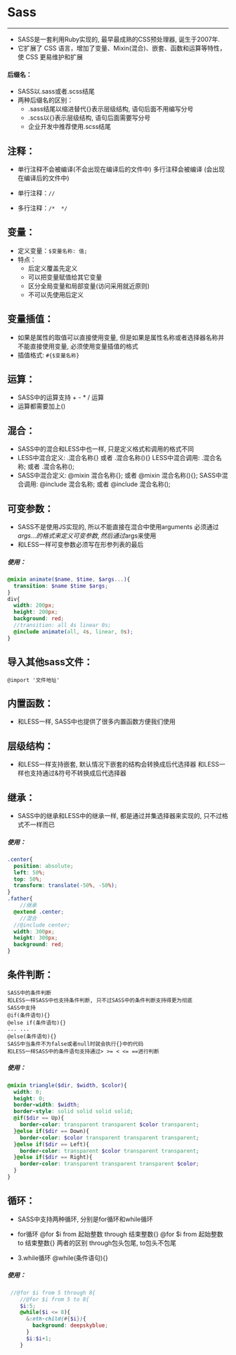 # Sass
-----
+ SASS是一套利用Ruby实现的, 最早最成熟的CSS预处理器, 诞生于2007年.
+ 它扩展了 CSS 语言，增加了变量、Mixin(混合)、嵌套、函数和运算等特性，使 CSS 更易维护和扩展

#### 后缀名：
+ SASS以.sass或者.scss结尾
+ 两种后缀名的区别：
	+ .sass结尾以缩进替代{}表示层级结构, 语句后面不用编写分号
	+ .scss以{}表示层级结构, 语句后面需要写分号
	+ 企业开发中推荐使用.scss结尾

## 注释：
+ 单行注释不会被编译(不会出现在编译后的文件中)
    多行注释会被编译  (会出现在编译后的文件中)

+ 单行注释：`//`
+ 多行注释：`/*  */`

## 变量：
+ 定义变量：`$变量名称: 值;`
+ 特点：
	+ 后定义覆盖先定义
   + 可以把变量赋值给其它变量
   + 区分全局变量和局部变量(访问采用就近原则)
   + 不可以先使用后定义

## 变量插值：
+ 如果是属性的取值可以直接使用变量,
    但是如果是属性名称或者选择器名称并不能直接使用变量, 必须使用变量插值的格式
+ 插值格式: `#{$变量名称}`

## 运算：
+ SASS中的运算支持 + - * /  运算
+ 运算都需要加上()

## 混合：
+ SASS中的混合和LESS中也一样, 只是定义格式和调用的格式不同
+ LESS中混合定义: .混合名称{} 或者 .混合名称(){}
    LESS中混合调用: .混合名称; 或者 .混合名称();
+ SASS中混合定义: @mixin 混合名称{}; 或者 @mixin 混合名称(){};
    SASS中混合调用: @include 混合名称; 或者 @include 混合名称();

## 可变参数：
+ SASS不是使用JS实现的, 所以不能直接在混合中使用arguments
    必须通过 $args...的格式来定义可变参数, 然后通过$args来使用
+ 和LESS一样可变参数必须写在形参列表的最后

##### 使用：
```scss
@mixin animate($name, $time, $args...){
  transition: $name $time $args;
}
div{
  width: 200px;
  height: 200px;
  background: red;
  //transition: all 4s linear 0s;
  @include animate(all, 4s, linear, 0s);
}
```
## 导入其他sass文件：
`@import '文件地址'`

## 内置函数：
+ 和LESS一样, SASS中也提供了很多内置函数方便我们使用

## 层级结构：
+  和LESS一样支持嵌套, 默认情况下嵌套的结构会转换成后代选择器
    和LESS一样也支持通过&符号不转换成后代选择器

## 继承：
+ SASS中的继承和LESS中的继承一样, 都是通过并集选择器来实现的, 只不过格式不一样而已

##### 使用：
```scss
.center{
  position: absolute;
  left: 50%;
  top: 50%;
  transform: translate(-50%, -50%);
}
.father{
	//继承
  @extend .center;
	//混合
  //@include center;
  width: 300px;
  height: 300px;
  background: red;
}
```

## 条件判断：
	SASS中的条件判断
    和LESS一样SASS中也支持条件判断, 只不过SASS中的条件判断支持得更为彻底
    SASS中支持
    @if(条件语句){}
    @else if(条件语句){}
    ... ...
    @else(条件语句){}
    SASS中当条件不为false或者null时就会执行{}中的代码
    和LESS一样SASS中的条件语句支持通过> >= < <= ==进行判断

##### 使用：
```scss
@mixin triangle($dir, $width, $color){
  width: 0;
  height: 0;
  border-width: $width;
  border-style: solid solid solid solid;
  @if($dir == Up){
    border-color: transparent transparent $color transparent;
  }@else if($dir == Down){
    border-color: $color transparent transparent transparent;
  }@else if($dir == Left){
    border-color: transparent $color transparent transparent;
  }@else if($dir == Right){
    border-color: transparent transparent transparent $color;
  }
}
```

## 循环：
+ SASS中支持两种循环, 分别是for循环和while循环
+  for循环
    @for $i from 起始整数 through 结束整数{}
    @for $i from 起始整数 to 结束整数{}
    两者的区别 through包头包尾, to包头不包尾

+ 3.while循环
    @while(条件语句){}

##### 使用：
```scss
 //@for $i from 5 through 8{
    //@for $i from 5 to 8{
    $i:5;
    @while($i <= 8){
      &:nth-child(#{$i}){
        background: deepskyblue;
      }
      $i:$i+1;
    }
```